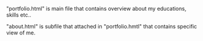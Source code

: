 "portfolio.html" is main file that contains overview about my educations, skills etc..

"about.html" is subfile that attached in "portfolio.hmtl" that contains specific view of me.
